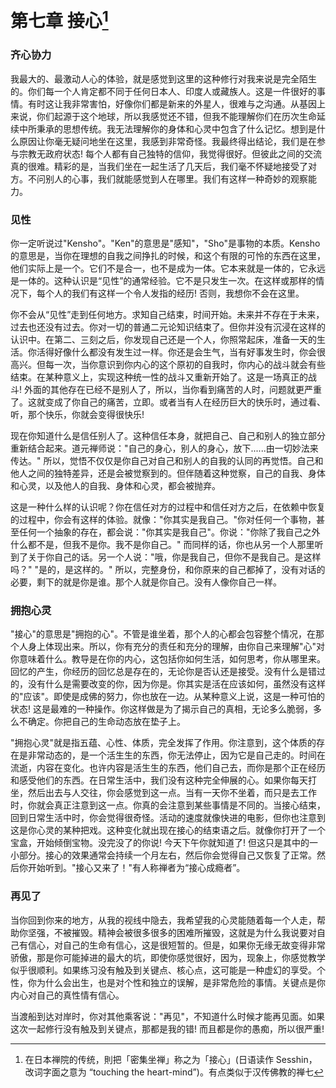 # 第七章 接心[^1]

### 齐心协力

我最大的、最激动人心的体验，就是感觉到这里的这种修行对我来说是完全陌生的。你们每一个人肯定都不同于任何日本人、印度人或藏族人。这是一件很好的事情。有时这让我非常害怕，好像你们都是新来的外星人，很难与之沟通。从基因上来说，你们起源于这个地球，所以我感觉还不错，但我不能理解你们在历次生命延续中所秉承的思想传统。我无法理解你的身体和心灵中包含了什么记忆。想到是什么原因让你毫无疑问地坐在这里，我感到非常奇怪。我最终得出结论，我们是在参与宗教无政府状态! 每个人都有自己独特的信仰，我觉得很好。但彼此之间的交流真的很难。精彩的是，当我们坐在一起生活了几天后，我们毫不怀疑地接受了对方。不问别人的心事，我们就能感觉到人在哪里。我们有这样一种奇妙的观察能力。

### 见性
你一定听说过"Kensho"。"Ken"的意思是"感知"，"Sho"是事物的本质。Kensho的意思是，当你在理想的自我之间挣扎的时候，和这个有限的可怜的东西在这里，他们实际上是一个。它们不是合一，也不是成为一体。它本来就是一体的，它永远是一体的。这种认识是“见性”的通常经验。它不是只发生一次。在这样或那样的情况下，每个人的我们有这样一个令人发指的经历! 否则，我想你不会在这里。

你不会从“见性”走到任何地方。求知自己结束，时间开始。未来并不存在于未来，过去也还没有过去。你对一切的普通二元论知识结束了。但你并没有沉浸在这样的认识中。在第二、三刻之后，你发现自己还是一个人，你照常起床，准备一天的生活。你活得好像什么都没有发生过一样。你还是会生气，当有好事发生时，你会很高兴。但每一次，当你意识到你内心的这个原初的自我时，你内心的战斗就会有些结束。在某种意义上，实现这种统一性的战斗又重新开始了。这是一场真正的战斗! 外面的其他存在已经不是别人了，所以，当你看到痛苦的人时，问题就更严重了。这就变成了你自己的痛苦，立即。或者当有人在经历巨大的快乐时，通过看、听，那个快乐，你就会变得很快乐!

现在你知道什么是信任别人了。这种信任本身，就把自己、自己和别人的独立部分重新结合起来。道元禅师说："自己的身心，别人的身心，放下......由一切妙法来传达。" 所以，觉悟不仅仅是你自己对自己和别人的自我的认同的再觉悟。自己和他人之间的独特差异，还是会被觉察到的。但伴随着这种觉察，自己的自我、身体和心灵，以及他人的自我、身体和心灵，都会被抛弃。

这是一种什么样的认识呢？你在信任对方的过程中和信任对方之后，在依赖中恢复的过程中，你会有这样的体验。就像："你其实是我自己。"你对任何一个事物，甚至任何一个抽象的存在，都会说："你其实是我自己"。你说："你除了我自己之外什么都不是，但我不是你。我不是你自己。" 而同样的话，你也从另一个人那里听到了关于你自己的话。另一个人说："哦，你是我自己，但你不是我自己。是这样吗？" "是的，是这样的。" 所以，完整身份，和你原来的自己都掉了，没有对话的必要，剩下的就是你是谁。那个人就是你自己。没有人像你自己一样。

### 拥抱心灵
"接心"的意思是"拥抱的心"。不管是谁坐着，那个人的心都会包容整个情况，在那个人身上体现出来。所以，你有充分的责任和充分的理解，由你自己来理解"心"对你意味着什么。教导是在你的内心，这包括你如何生活，如何思考，你从哪里来。回忆的产生，你经历的回忆总是存在的，无论你是否认还是接受。没有什么是错过的，没有什么是需要改变的你，因为你是。你其实是活在应该如何，虽然没有这样的"应该"。即使是成佛的努力，你也放在一边。从某种意义上说，这是一种可怕的状态! 这是最难的一种操作。你这样做是为了揭示自己的真相，无论多么脆弱，多么不确定。你把自己的生命动态放在垫子上。

"拥抱心灵"就是指五蕴、心性、体质，完全发挥了作用。你注意到，这个体质的存在是非常动态的，是一个活生生的东西，你无法停止，因为它是自己走的。时间在流逝，内容在变化。也许内容是活生生的东西，他们自己去，而你是那个正在经历和感受他们的东西。在日常生活中，我们没有这种完全伸展的心。如果你每天打坐，然后出去与人交往，你会感觉到这一点。当有一天你不坐着，而只是去工作时，你就会真正注意到这一点。你真的会注意到某些事情是不同的。当接心结束，回到日常生活中时，你会觉得很奇怪。活动的速度就像快进的电影，但你也注意到这是你心灵的某种把戏。这种变化就出现在接心的结束语之后。就像你打开了一个宝盒，开始倾倒宝物。没完没了的你说! 今天下午你就知道了! 但这只是其中的一小部分。接心的效果通常会持续一个月左右，然后你会觉得自己又恢复了正常。然后你开始听到。"接心又来了！"有人称禅者为“接心成瘾者”。

### 再见了
当你回到你来的地方，从我的视线中隐去，我希望我的心灵能随着每一个人走，帮助你坚强，不被摧毁。精神会被很多很多的困难所摧毁，这就是为什么我说要对自己有信心，对自己的生命有信心，这是很短暂的。但是，如果你无缘无故变得非常骄傲，那是你可能掉进的最大的坑，即使你感觉很好，因为，现象上，你感觉教学似乎很顺利。如果练习没有触及到关键点、核心点，这可能是一种虚幻的享受。个性，你为什么会出生，也是对个性和独立的误解，是非常危险的事情。关键点是你内心对自己的真性情有信心。

当渡船到达对岸时，你对其他乘客说："再见"，不知道什么时候才能再见面。如果这次一起修行没有触及到关键点，那都是我的错! 而且都是你的愚痴，所以很严重!

[^1]: 在日本禅院的传统，則把「密集坐禅」称之为「接心」(日语读作 Sesshin，改词字面之意为 “touching the heart-mind”)。有点类似于汉传佛教的禅七